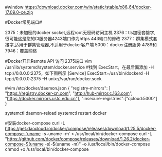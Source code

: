 #window
https://download.docker.com/win/static/stable/x86_64/docker-17.09.0-ce.zip

#Docker常见端口#

2375：未加密的docker socket,远程root无密码访问主机
2376：tls加密套接字,很可能这是您的CI服务器4243端口作为https 443端口的修改
2377：群集模式套接字,适用于群集管理器,不适用于docker客户端
5000：docker注册服务
4789和7946：覆盖网络

#Docker开启Remote API 访问 2375端口
vim /usr/lib/systemd/system/docker.service
#找到 ExecStart，在最后面添加 -H tcp://0.0.0.0:2375，如下图所示
[Service]
ExecStart=/usr/bin/dockerd -H tcp://0.0.0.0:2375 -H unix://var/run/docker.sock

#vim /etc/docker/daemon.json
{
    "registry-mirrors": [
        "https://registry.docker-cn.com",
        "http://hub-mirror.c.163.com",
        "https://docker.mirrors.ustc.edu.cn"],
    "insecure-registries":["qcloud:5000"] 
}

systemctl daemon-reload
systemctl restart docker


#安装docker-compose
curl -L https://get.daocloud.io/docker/compose/releases/download/1.25.5/docker-compose-`uname -s`-`uname -m` > /usr/local/bin/docker-compose
curl -L "https://github.com/docker/compose/releases/download/1.26.2/docker-compose-$(uname -s)-$(uname -m)" -o /usr/local/bin/docker-compose
chmod +x /usr/local/bin/docker-compose